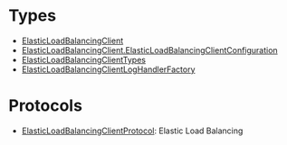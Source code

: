 # Types

  - [ElasticLoadBalancingClient](/aws-sdk-swift/reference/0.x/AWSElasticLoadBalancing/ElasticLoadBalancingClient)
  - [ElasticLoadBalancingClient.ElasticLoadBalancingClientConfiguration](/aws-sdk-swift/reference/0.x/AWSElasticLoadBalancing/ElasticLoadBalancingClient_ElasticLoadBalancingClientConfiguration)
  - [ElasticLoadBalancingClientTypes](/aws-sdk-swift/reference/0.x/AWSElasticLoadBalancing/ElasticLoadBalancingClientTypes)
  - [ElasticLoadBalancingClientLogHandlerFactory](/aws-sdk-swift/reference/0.x/AWSElasticLoadBalancing/ElasticLoadBalancingClientLogHandlerFactory)

# Protocols

  - [ElasticLoadBalancingClientProtocol](/aws-sdk-swift/reference/0.x/AWSElasticLoadBalancing/ElasticLoadBalancingClientProtocol):
    <fullname>Elastic Load Balancing</fullname>
